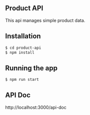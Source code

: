 ## Product API
This api manages simple product data.

## Installation

```bash
$ cd product-api
$ npm install
```

## Running the app

```bash
$ npm run start
```

## API Doc
http://localhost:3000/api-doc
